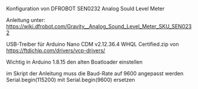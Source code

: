 Konfiguration von DFROBOT SEN0232 Analog Sould Level Meter

Anleitung unter: https://wiki.dfrobot.com/Gravity__Analog_Sound_Level_Meter_SKU_SEN0232

USB-Treiber für Arduino Nano CDM v2.12.36.4 WHQL Certified.zip von https://ftdichip.com/drivers/vcp-drivers/

Wichtig in Arduino 1.8.15 den alten Boatloader einstellen

im Skript der Anleitung muss die Baud-Rate auf 9600 angepasst werden  Serial.begin(115200) mit  Serial.begin(9600) ersetzen

